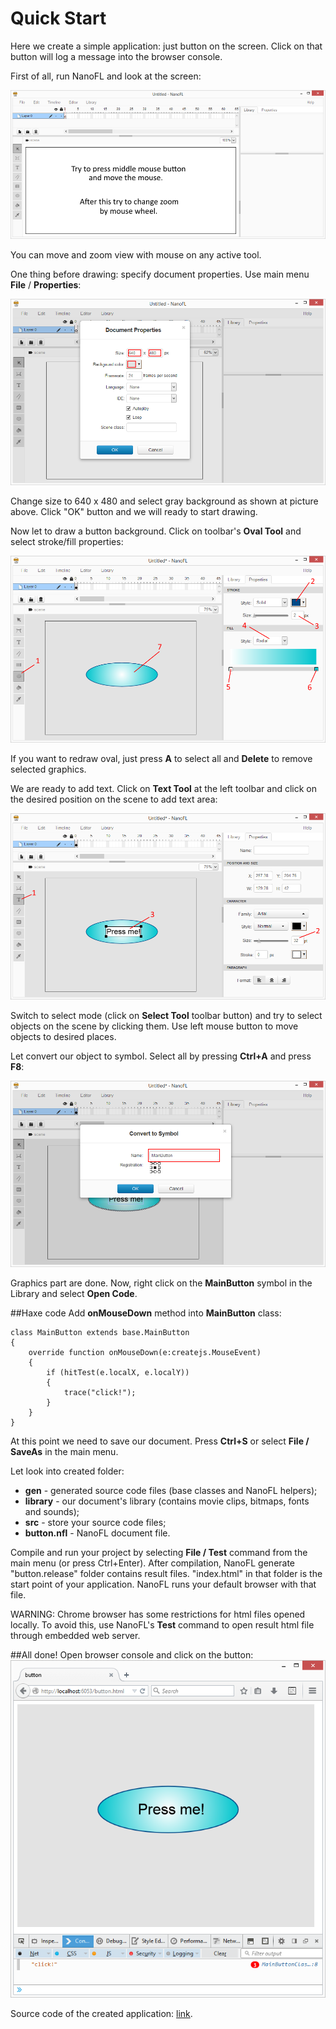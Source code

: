 # Quick Start

Here we create a simple application: just button on the screen.
Click on that button will log a message into the browser console.

First of all, run NanoFL and look at the screen:
	
![NanoFL IDE screenshot 1](screen1.png)

You can move and zoom view with mouse on any active tool.

One thing before drawing: specify document properties. Use main menu **File** / **Properties**:
	
![NanoFL IDE screenshot 2](screen2.png)

Change size to 640 x 480 and select gray background as shown at picture above. Click "OK" button and we will ready to start drawing.

Now let to draw a button background. Click on toolbar's **Oval Tool** and select stroke/fill properties:

![NanoFL IDE screenshot 3](screen3.png)

If you want to redraw oval, just press **A** to select all and **Delete** to remove selected graphics.

We are ready to add text. Click on **Text Tool** at the left toolbar and click on the desired position on the scene to add text area:

![NanoFL IDE screenshot 4](screen4.png)

Switch to select mode (click on **Select Tool** toolbar button) and try to select objects on the scene by clicking them.
Use left mouse button to move objects to desired places.

Let convert our object to symbol. Select all by pressing **Ctrl+A** and press **F8**:

![NanoFL IDE screenshot 5](screen5.png)

Graphics part are done. Now, right click on the **MainButton** symbol in the Library and select **Open Code**.

##Haxe code
Add **onMouseDown** method into **MainButton** class:
```
class MainButton extends base.MainButton
{
	override function onMouseDown(e:createjs.MouseEvent)
	{
		if (hitTest(e.localX, e.localY))
		{
			trace("click!");
		}
	}
}
```

At this point we need to save our document. Press **Ctrl+S** or select **File / SaveAs** in the main menu.

Let look into created folder:
	
* **gen** - generated source code files (base classes and NanoFL helpers);
* **library** - our document's library (contains movie clips, bitmaps, fonts and sounds);
* **src** - store your source code files;
* **button.nfl** - NanoFL document file.

Compile and run your project by selecting **File / Test** command from the main menu (or press Ctrl+Enter).
After compilation, NanoFL generate "button.release" folder contains result files.
"index.html" in that folder is the start point of your application. NanoFL runs your default browser with that file.

WARNING: Chrome browser has some restrictions for html files opened locally.
To avoid this, use NanoFL's **Test** command to open result html file through embedded web server.

##All done!
Open browser console and click on the button:
![screenshot 9](screen9.png)

Source code of the created application: [link](https://bitbucket.org/nanofl/examples/src/default/button/).
